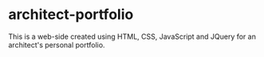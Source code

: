 # architect-portfolio
This is a web-side created using HTML, CSS, JavaScript and JQuery for an architect's personal portfolio.
